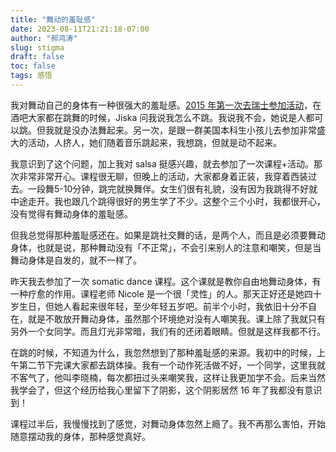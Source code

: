 ```yaml
---
title: "舞动的羞耻感"
date: 2023-08-11T21:21:18-07:00
author: "郝鸿涛"
slug: stigma
draft: false
toc: false
tags: 感悟
---
```


我对舞动自己的身体有一种很强大的羞耻感。[2015 年第一次去瑞士参加活动](/cn/2020/01/17/sgs/)，在酒吧大家都在跳舞的时候，Jiska 问我说我怎么不跳。我说我不会，她说是人都可以跳。但我就是没办法舞起来。另一次，是跟一群美国本科生小孩儿去参加非常盛大的活动，人挤人，她们随着音乐跳起来，我想跳，但就是动不起来。

我意识到了这个问题，加上我对 salsa 挺感兴趣，就去参加了一次课程+活动。那次非常非常开心。课程很无聊，但晚上的活动，大家都身着正装，我穿着西装过去。一段舞5-10分钟，跳完就换舞伴。女生们很有礼貌，没有因为我跳得不好就中途走开。我也跟几个跳得很好的男生学了不少。这整个三个小时，我都很开心，没有觉得有舞动身体的羞耻感。

但我总觉得那种羞耻感还在。如果是跳社交舞的话，是两个人，而且是必须要舞动身体，也就是说，那种舞动没有「不正常」，不会引来别人的注意和嘲笑，但是当舞动身体是自发的，就不一样了。

昨天我去参加了一次 somatic dance 课程。这个课就是教你自由地舞动身体，有一种疗愈的作用。课程老师 Nicole 是一个很「灵性」的人。那天正好还是她四十岁生日，但她人看起来很年轻，至少年轻五岁吧。前半个小时，我依旧十分不自在，就是不敢放开舞动身体，虽然那个环境绝对没有人嘲笑我。课上除了我就只有另外一个女同学。而且灯光非常暗，我们有的还闭着眼睛。但就是这样我都不行。

在跳的时候，不知道为什么，我忽然想到了那种羞耻感的来源。我初中的时候，上午第二节下完课大家都去跳体操。我有一个动作死活做不好，一个同学，这里我就不客气了，他叫李晓楠，每次都扭过头来嘲笑我，这样让我更加学不会。后来当然我学会了，但这个经历给我心里留下了阴影，这个阴影居然 16 年了我都没有意识到！

课程过半后，我慢慢找到了感觉，对舞动身体忽然上瘾了。我不再那么害怕，开始随意摆动我的身体，那种感觉真好。